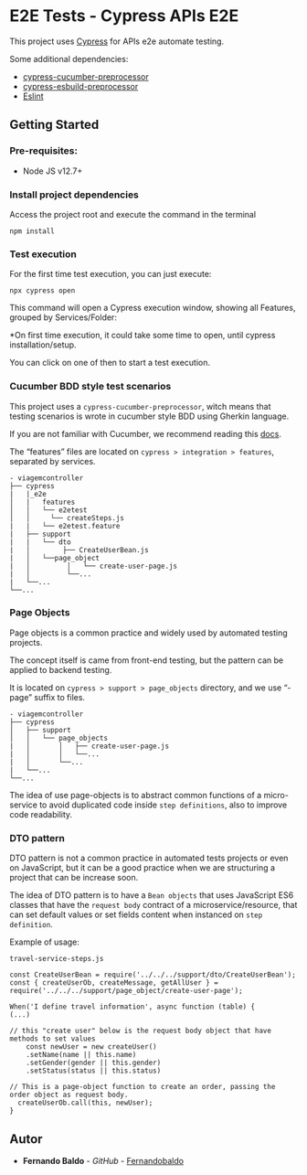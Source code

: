 # E2E Tests - Cypress APIs E2E

This project uses [Cypress](https://www.cypress.io) for APIs e2e automate testing.

Some additional dependencies:
- [cypress-cucumber-preprocessor](https://github.com/badeball/cypress-cucumber-preprocessor)
- [cypress-esbuild-preprocessor](https://github.com/bahmutov/cypress-esbuild-preprocessor)
- [Eslint](https://eslint.org)

## Getting Started

### Pre-requisites:

- Node JS v12.7+

### Install project dependencies
Access the project root and execute the command in the terminal

```
npm install
```
### Test execution

For the first time test execution, you can just execute:

    npx cypress open

This command will open a Cypress execution window, showing all Features, grouped by Services/Folder:

*On first time execution, it could take some time to open, until cypress installation/setup.

You can click on one of then to start a test execution.


### Cucumber BDD style test scenarios

This project uses a `cypress-cucumber-preprocessor`, witch means that testing scenarios is wrote in cucumber style BDD using Gherkin language.

If you are not familiar with Cucumber, we recommend reading this [docs](https://cucumber.io/docs/guides/overview).

The “features” files are located on `cypress > integration > features`, separated by services.

	- viagemcontroller           
	├── cypress
    |   |_e2e
	│   |   features
	│   │   └── e2etest
	│   │     └── createSteps.js
    |   |   └── e2etest.feature
	|   ├── support
    |   |   └── dto
	|   │        ├── CreateUserBean.js
    |   │   └──page_object
    |   │         │   └── create-user-page.js
    |   │         └──...
    |   └──...
	└──...

### Page Objects

Page objects is a common practice and widely used by automated testing projects.

The concept itself is came from front-end testing, but the pattern can be applied to backend testing.

It is located on `cypress > support > page_objects` directory, and we use “-page” suffix to files.

	- viagemcontroller             
	├── cypress
	│   ├── support
	│   │   └── page_objects
	|   │       │   ├── create-user-page.js
    |   │       │   └──...
    |   │       └──...
    |   └──...
	└──...

The idea of use page-objects is to abstract common functions of a micro-service to avoid duplicated code inside `step definitions`, also to improve code readability.

### DTO pattern

DTO pattern is not a common practice in automated tests projects or even on JavaScript, but it can be a good practice when we are structuring a project that can be increase soon.

The idea of DTO pattern is to have a `Bean objects` that uses JavaScript ES6 classes that have the `request body` contract of a microservice/resource, that can set default values or set fields content when instanced on `step definition`.

Example of usage:

`travel-service-steps.js`

    const CreateUserBean = require('../../../support/dto/CreateUserBean');
    const { createUserOb, createMessage, getAllUser } = require('../../../support/page_object/create-user-page');
    
    When('I define travel information', async function (table) {
    (...)
    
    // this "create user" below is the request body object that have methods to set values
        const newUser = new createUser()
        .setName(name || this.name)
        .setGender(gender || this.gender)
        .setStatus(status || this.status)

    // This is a page-object function to create an order, passing the order object as request body.
      createUserOb.call(this, newUser);
    }


## Autor

* **Fernando Baldo** - *GitHub* - [Fernandobaldo](https://github.com/Fernandobaldo)

